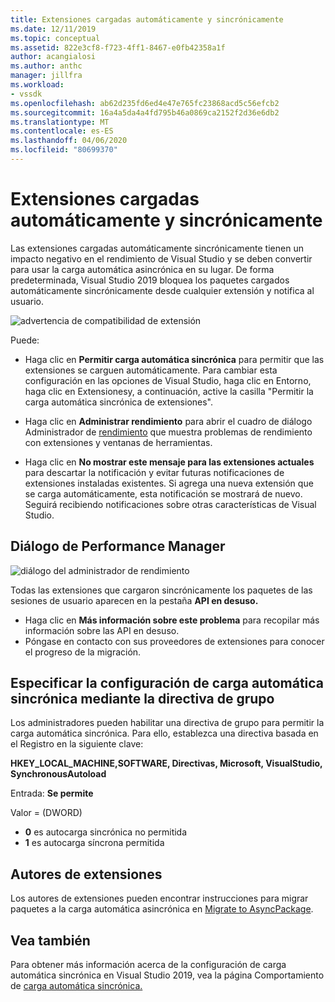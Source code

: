 ```yaml
---
title: Extensiones cargadas automáticamente y sincrónicamente
ms.date: 12/11/2019
ms.topic: conceptual
ms.assetid: 822e3cf8-f723-4ff1-8467-e0fb42358a1f
author: acangialosi
ms.author: anthc
manager: jillfra
ms.workload:
- vssdk
ms.openlocfilehash: ab62d235fd6ed4e47e765fc23868acd5c56efcb2
ms.sourcegitcommit: 16a4a5da4a4fd795b46a0869ca2152f2d36e6db2
ms.translationtype: MT
ms.contentlocale: es-ES
ms.lasthandoff: 04/06/2020
ms.locfileid: "80699370"
---
```

# <a name="synchronously-autoloaded-extensions"></a>Extensiones cargadas automáticamente y sincrónicamente

Las extensiones cargadas automáticamente sincrónicamente tienen un impacto negativo en el rendimiento de Visual Studio y se deben convertir para usar la carga automática asincrónica en su lugar. De forma predeterminada, Visual Studio 2019 bloquea los paquetes cargados automáticamente sincrónicamente desde cualquier extensión y notifica al usuario.

![advertencia de compatibilidad de extensión](media/extension-compatibility-warning-16-1.png.png)

Puede:

- Haga clic en **Permitir carga automática sincrónica** para permitir que las extensiones se carguen automáticamente. Para cambiar esta configuración en las opciones de Visual Studio, haga clic en Entorno, haga clic en Extensionesy, a continuación, active la casilla "Permitir la carga automática sincrónica de extensiones". 

- Haga clic en **Administrar rendimiento** para abrir el cuadro de diálogo Administrador de [rendimiento](#performance-manager-dialog) que muestra problemas de rendimiento con extensiones y ventanas de herramientas.

- Haga clic en **No mostrar este mensaje para las extensiones actuales** para descartar la notificación y evitar futuras notificaciones de extensiones instaladas existentes. Si agrega una nueva extensión que se carga automáticamente, esta notificación se mostrará de nuevo. Seguirá recibiendo notificaciones sobre otras características de Visual Studio.

## <a name="performance-manager-dialog"></a>Diálogo de Performance Manager

![diálogo del administrador de rendimiento](media/performance-manager.png)

Todas las extensiones que cargaron sincrónicamente los paquetes de las sesiones de usuario aparecen en la pestaña **API en desuso.**

* Haga clic en **Más información sobre este problema** para recopilar más información sobre las API en desuso.
* Póngase en contacto con sus proveedores de extensiones para conocer el progreso de la migración.

## <a name="specify-synchronous-autoload-settings-using-group-policy"></a>Especificar la configuración de carga automática sincrónica mediante la directiva de grupo

Los administradores pueden habilitar una directiva de grupo para permitir la carga automática sincrónica. Para ello, establezca una directiva basada en el Registro en la siguiente clave:

**HKEY_LOCAL_MACHINE,SOFTWARE, Directivas, Microsoft, VisualStudio, SynchronousAutoload**

Entrada: **Se permite**

Valor = (DWORD)
* **0** es autocarga sincrónica no permitida
* **1** es autocarga síncrona permitida

## <a name="extension-authors"></a>Autores de extensiones
Los autores de extensiones pueden encontrar instrucciones para migrar paquetes a la carga automática asincrónica en [Migrate to AsyncPackage](https://github.com/Microsoft/VSSDK-Extensibility-Samples/tree/master/AsyncPackageMigration).

## <a name="see-also"></a>Vea también
Para obtener más información acerca de la configuración de carga automática sincrónica en Visual Studio 2019, vea la página Comportamiento de [carga automática sincrónica.](https://devblogs.microsoft.com/visualstudio/updates-to-synchronous-autoload-of-extensions-in-visual-studio-2019/)
